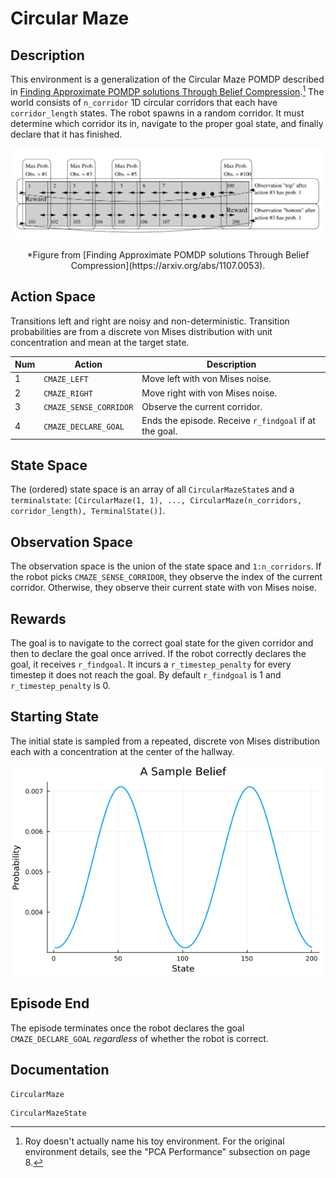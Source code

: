 # Circular Maze

## Description 

This environment is a generalization of the Circular Maze POMDP described in [Finding Approximate POMDP solutions Through Belief Compression](https://arxiv.org/abs/1107.0053).[^1] The world consists of `n_corridor` 1D circular corridors that each have `corridor_length` states. The robot spawns in a random corridor. It must determine which corridor its in, navigate to the proper goal state, and finally declare that it has finished.

![](./assets/maze.png)

<center>*Figure from [Finding Approximate POMDP solutions Through Belief Compression](https://arxiv.org/abs/1107.0053).</center>

[^1]: Roy doesn't actually name his toy environment. For the original environment details, see the "PCA Performance" subsection on page 8.

## Action Space

Transitions left and right are noisy and non-deterministic. Transition probabilities are from a discrete von Mises distribution with unit concentration and mean at the target state. 

| Num | Action                 | Description                                            |
|-----|------------------------|--------------------------------------------------------|
| 1   | `CMAZE_LEFT`           | Move left with von Mises noise.                        |
| 2   | `CMAZE_RIGHT`          | Move right with von Mises noise.                       |
| 3   | `CMAZE_SENSE_CORRIDOR` | Observe the current corridor.                          |
| 4   | `CMAZE_DECLARE_GOAL`   | Ends the episode. Receive `r_findgoal` if at the goal. |

## State Space

The (ordered) state space is an array of all `CircularMazeState`s and a `terminalstate`: `[CircularMaze(1, 1), ..., CircularMaze(n_corridors, corridor_length), TerminalState()]`.

## Observation Space

The observation space is the union of the state space and `1:n_corridors`. If the robot picks `CMAZE_SENSE_CORRIDOR`, they observe the index of the current corridor. Otherwise, they observe their current state with von Mises noise.

## Rewards

The goal is to navigate to the correct goal state for the given corridor and then to declare the goal once arrived. If the robot correctly declares the goal, it receives `r_findgoal`. It incurs a `r_timestep_penalty` for every timestep it does not reach the goal. By default `r_findgoal` is 1 and `r_timestep_penalty` is 0. 

## Starting State

The initial state is sampled from a repeated, discrete von Mises distribution each with a concentration at the center of the hallway. 

![](./assets/initial_belief.png)

## Episode End

The episode terminates once the robot declares the goal `CMAZE_DECLARE_GOAL` *regardless* of whether the robot is correct.

## Documentation

```@docs 
CircularMaze
```

```@docs 
CircularMazeState
```